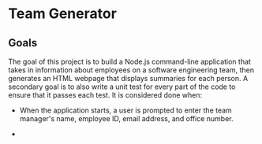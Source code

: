 # Team Generator

## Goals

The goal of this project is to build a Node.js command-line application that takes in information about employees on a software engineering team, then generates an HTML webpage that displays summaries for each person. A secondary goal is to also write a unit test for every part of the code to ensure that it passes each test. It is considered done when: 

- When the application starts, a user is prompted to enter the team manager's name, employee ID, email address, and office number.

-